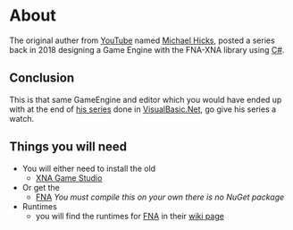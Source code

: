 # About
The original auther from [YouTube](https://www.youtube.com/) named [Michael Hicks](https://www.youtube.com/channel/UCsiPXCHman-xRFQ3jwvFj1A), posted a series back in 2018 designing a Game Engine with the FNA-XNA library using [C#](https://docs.microsoft.com/en-us/dotnet/csharp/).

## Conclusion
This is that same GameEngine and editor which you would have ended up with at the end of [his series](https://www.youtube.com/watch?v=WQOebBVIB0I) done in [VisualBasic.Net](https://docs.microsoft.com/en-us/dotnet/visual-basic/), go give his series a watch.

## Things you will need
  - You will either need to install the old 
    - [XNA Game Studio](https://www.microsoft.com/en-ca/download/details.aspx?id=23714)
  - Or get the 
    - [FNA](https://github.com/FNA-XNA/FNA/) _You must compile this on your own there is no NuGet package_
  - Runtimes
    - you will find the runtimes for [FNA](https://github.com/FNA-XNA/FNA/) in their [wiki page](https://github.com/FNA-XNA/FNA/wiki/1:-Download-and-Update-FNA#2-download-native-libraries)
